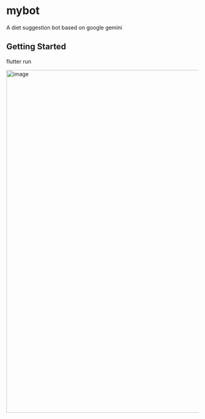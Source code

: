 # mybot
A diet suggestion bot based on google gemini

## Getting Started
flutter run

<img width="1914" height="899" alt="image" src="https://github.com/user-attachments/assets/094bd162-c2d5-4d8b-bc3e-a109a3eb0966" />


